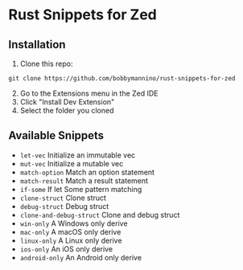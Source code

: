 # Rust Snippets for Zed

## Installation

1. Clone this repo:

```shell
git clone https://github.com/bobbymannino/rust-snippets-for-zed
```

2. Go to the Extensions menu in the Zed IDE
3. Click "Install Dev Extension"
4. Select the folder you cloned

## Available Snippets

- `let-vec` Initialize an immutable vec
- `mut-vec` Initialize a mutable vec
- `match-option` Match an option statement
- `match-result` Match a result statement
- `if-some` If let Some pattern matching
- `clone-struct` Clone struct
- `debug-struct` Debug struct
- `clone-and-debug-struct` Clone and debug struct
- `win-only` A Windows only derive
- `mac-only` A macOS only derive
- `linux-only` A Linux only derive
- `ios-only` An iOS only derive
- `android-only` An Android only derive
